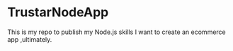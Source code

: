 # TrustarNodeApp
This is my repo to publish my Node.js skills I want to create an ecommerce app ,ultimately.
